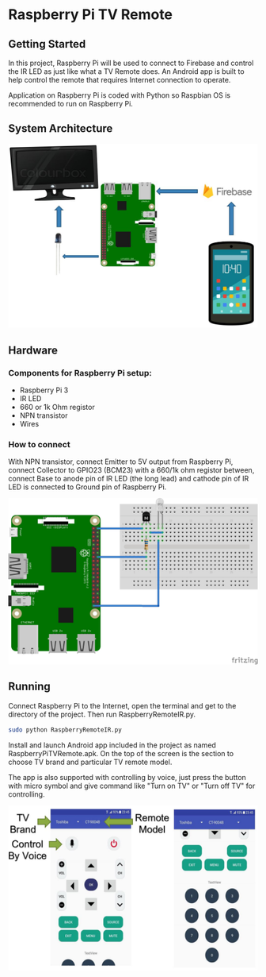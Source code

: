 # Raspberry Pi TV Remote

## Getting Started 
In this project, Raspberry Pi will be used to connect to Firebase and control the IR LED as just like what a TV Remote does. An Android app is built to help control the remote that requires Internet connection to operate.

Application on Raspberry Pi is coded with Python so Raspbian OS is recommended to run on Raspberry Pi.

## System Architecture

![alt text](https://github.com/minhphucanhnguyen/RaspberryPiTVRemote/blob/master/Photos/SystemArchitecture.JPG)

## Hardware

### Components for Raspberry Pi setup:

* Raspberry Pi 3
* IR LED
* 660 or 1k Ohm registor
* NPN transistor
* Wires

### How to connect

With NPN transistor, connect Emitter to 5V output from Raspberry Pi, connect Collector to GPIO23 (BCM23) with a 660/1k ohm registor between, connect Base to anode pin of IR LED (the long lead) and cathode pin of IR LED is connected to Ground pin of Raspberry Pi. 

![alt_text](https://github.com/minhphucanhnguyen/RaspberryPiTVRemote/blob/master/Photos/CircuitImage.jpg)

## Running

Connect Raspberry Pi to the Internet, open the terminal and get to the directory of the project. Then run RaspberryRemoteIR.py.

```bash
sudo python RaspberryRemoteIR.py
```

Install and launch Android app included in the project as named RaspberryPiTVRemote.apk. On the top of the screen is the section to choose TV brand and particular TV remote model. 

The app is also supported with controlling by voice, just press the button with micro symbol and give command like "Turn on TV" or "Turn off TV" for controlling.

![alt_text](https://github.com/minhphucanhnguyen/RaspberryPiTVRemote/blob/master/Photos/AndroidAppLayout.JPG)
